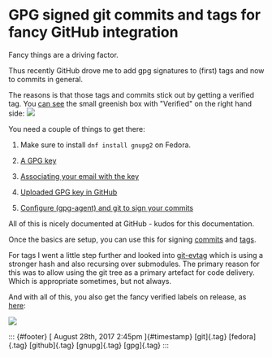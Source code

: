 GPG signed git commits and tags for fancy GitHub integration
============================================================

Fancy things are a driving factor.

Thus recently GitHub drove me to add gpg signatures to (first) tags and
now to commits in general.

The reasons is that those tags and commits stick out by getting a
verified tag. You [can see](https://github.com/kubevirt/demo/pull/14)
the small greenish box with "Verified" on the right hand side:
![](https://66.media.tumblr.com/91e2e00c780d3a65ec4ee25cbde02205/tumblr_inline_oveb2qj9FV1s0jj7d_540.png)

You need a couple of things to get there:

1.  Make sure to install `dnf install gnupg2` on Fedora.

2.  [A GPG
    key](https://help.github.com/articles/generating-a-new-gpg-key/)

3.  [Associating your email with the
    key](https://help.github.com/articles/associating-an-email-with-your-gpg-key/)

4.  [Uploaded GPG key in
    GitHub](https://help.github.com/articles/adding-a-new-gpg-key-to-your-github-account)

5.  [Configure (gpg-agent) and git to sign your
    commits](https://help.github.com/articles/telling-git-about-your-gpg-key/)

All of this is nicely documented at GitHub - kudos for this
documentation.

Once the basics are setup, you can use this for signing
[commits](https://help.github.com/articles/signing-commits-using-gpg/)
and [tags](https://help.github.com/articles/signing-tags-using-gpg/).

For tags I went a little step further and looked into
[git-evtag](https://github.com/cgwalters/git-evtag) which is using a
stronger hash and also recursing over submodules. The primary reason for
this was to allow using the git tree as a primary artefact for code
delivery. Which is appropriate sometimes, but not always.

And with all of this, you also get the fancy verified labels on release,
as [here](https://github.com/kubevirt/kubevirt/releases):

![](https://66.media.tumblr.com/831462ae31d6c6b9c1ff26dac69abc3f/tumblr_inline_ovebnresY11s0jj7d_540.png)

::: {#footer}
[ August 28th, 2017 2:45pm ]{#timestamp} [git]{.tag} [fedora]{.tag}
[github]{.tag} [gnupg]{.tag} [gpg]{.tag}
:::
